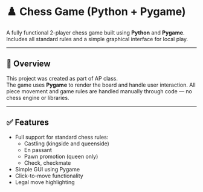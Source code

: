 # ♟️ Chess Game (Python + Pygame)

A fully functional 2-player chess game built using **Python** and **Pygame**.  
Includes all standard rules and a simple graphical interface for local play.

---

## 📌 Overview

This project was created as part of AP class.  
The game uses **Pygame** to render the board and handle user interaction. All piece movement and game rules are handled manually through code — no chess engine or libraries.

---

## ✅ Features

- Full support for standard chess rules:
  - Castling (kingside and queenside)
  - En passant
  - Pawn promotion (queen only)
  - Check, checkmate
- Simple GUI using Pygame
- Click-to-move functionality
- Legal move highlighting

